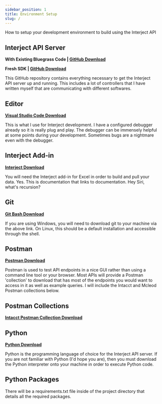 ```yaml
---
sidebar_position: 1
title: Environment Setup
slug: /
---
```


How to setup your development environment to build using the Interject API

## Interject API Server

**With Existing Bluegrass Code |
[GitHub Download](https://github.com/kipland-m/BGSCS-InterjectAPI)**

**Fresh SDK |
[GitHub Download](https://github.com/kipland-m/Interject_API)**

This GitHub repository contains everything necessary to get the Interject API server up and running. This includes a lot of controllers that I have written myself that are communicating with different softwares.

## Editor

**[Visual Studio Code Download](https://code.visualstudio.com/download)**

This is what I use for Interject development. I have a configured debugger already so it is really 
plug and play. The debugger can be immensely helpful at some points during your development. Sometimes
bugs are a nightmare even with the debugger.

## Interject Add-in

**[Interject Download](https://docs.gointerject.com/wAbout/SingleUser.html#overview)**

You will need the Interject add-in for Excel in order to build and pull your data.
Yes. This is documentation that links to documentation. Hey Siri, what's recursion?

## Git

**[Git Bash Download](https://git-scm.com/downloads)**

If you are using Windows, you will need to download git to your machine via the above link.
On Linux, this should be a default installation and accessible through the shell.


## Postman

**[Postman Download](https://www.postman.com/downloads/)**

Postman is used to test API endpoints in a nice GUI rather than using a command line tool or your browser.
Most APIs will provide a Postman 'collection' to download that has most of the endpoints you would want to access in it as well
as example queries. I will include the Intacct and Mcleod Postman collections below.

## Postman Collections

**[Intacct Postman Collection Download](https://developer.intacct.com/downloads/Intacct_API_Postman_Collection.zip)**

## Python

**[Python Download](https://www.python.org/downloads/)**

Python is the programming language of choice for the Interject API server. If you are not familiar with Python (I'd hope you are), then
you must download the Python interpreter onto your machine in order to execute Python code.

## Python Packages

There will be a requirements.txt file inside of the project directory that details all the required packages.
